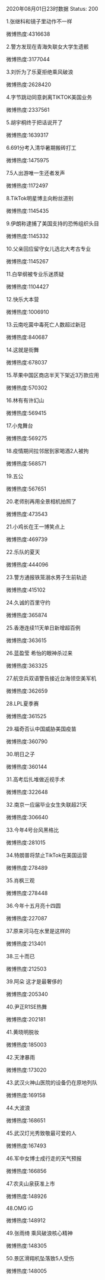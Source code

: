 2020年08月01日23时数据
Status: 200

1.张继科和镜子里动作不一样

微博热度:4316638

2.警方发现在青海失联女大学生遗骸

微博热度:3177044

3.刘忻为了乐夏拒绝乘风破浪

微博热度:2628420

4.字节跳动同意剥离TIKTOK美国业务

微博热度:2337561

5.胡宇桐终于把话说开了

微博热度:1639317

6.691分考入清华暑期搬砖打工

微博热度:1475975

7.5人出游唯一生还者发声

微博热度:1172497

8.TikTok明星博主向粉丝道别

微博热度:1145435

9.伊朗称逮捕了美国支持的恐怖组织头目

微博热度:1145332

10.父亲回应留守女儿选北大考古专业

微博热度:1145267

11.白举纲被专业乐迷质疑

微博热度:1104427

12.快乐大本营

微博热度:1006910

13.云南吃菌中毒死亡人数超过新冠

微博热度:840687

14.这就是街舞

微博热度:678037

15.苹果中国区商店半天下架近3万款应用

微博热度:570302

16.林有有许幻山

微博热度:569415

17.小鬼舞台

微博热度:569275

18.疫情期间拉邻居到家喝酒2人被拘

微博热度:568571

19.五公

微博热度:567651

20.老师别再用全景相机拍照了

微博热度:473543

21.小鸡长在王一博笑点上

微博热度:469739

22.乐队的夏天

微博热度:444096

23.警方通报铁笼溺水男子生前轨迹

微博热度:415102

24.久诚的百里守约

微博热度:365874

25.香港连续11天单日新增超百例

微博热度:363615

26.蓝盈莹 希怡的眼神杀过来

微博热度:363325

27.航空兵双语警告接近台海领空美军机

微博热度:362659

28.LPL夏季赛

微博热度:361525

29.福奇否认中国威胁美国疫苗

微博热度:360790

30.明日之子

微博热度:360144

31.高考后扎堆做近视手术

微博热度:322648

32.南京一应届毕业女生失联超21天

微博热度:306640

33.今年4号台风黑格比

微博热度:281015

34.特朗普将禁止TikTok在美国运营

微博热度:278489

35.肖枫三观

微博热度:278448

36.今年十五月亮十四圆

微博热度:227087

37.原来河马在水里是这样的

微博热度:213401

38.三十而已

微博热度:212503

39.阿朵 这才是最奢侈的

微博热度:205340

40.尹正R1SE热舞

微博热度:202181

41.黄晓明脱妆

微博热度:185003

42.天津暴雨

微博热度:173020

43.武汉火神山医院的设备仍在原地列队

微博热度:169158

44.大波浪

微博热度:168651

45.武汉灯光秀致敬最可爱的人

微博热度:167493

46.军中女博士成行走的天气预报

微博热度:166856

47.农夫山泉获准上市

微博热度:148926

48.OMG iG

微博热度:148912

49.张雨绮 乘风破浪核心精神

微博热度:148305

50.景区滑翔机坠落致5人受伤

微博热度:148005

